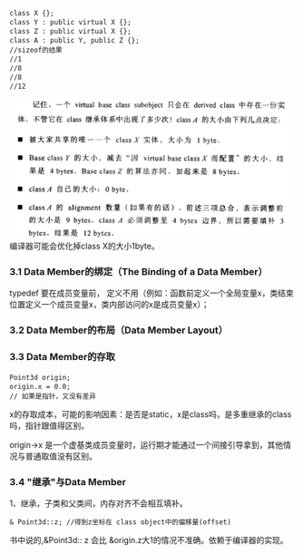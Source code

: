 ```
class X {};
class Y : public virtual X {};
class Z : public virtual X {};
class A : public Y, public Z {};
//sizeof的结果
//1
//8
//8
//12
```
![图片](./第三章虚继承类的大小.png)
编译器可能会优化掉class X的大小1byte。
### 3.1 Data Member的绑定（The Binding of a Data Member） 
typedef 要在成员变量前，  定义不用（例如：函数前定义一个全局变量x，类结束位置定义一个成员变量x，类内部访问的x是成员变量x）；
### 3.2 Data Member的布局（Data Member Layout） 
### 3.3 Data Member的存取 
```
Point3d origin;
origin.x = 0.0;
// 如果是指针，又没有差异
```
x的存取成本，可能的影响因素：是否是static，x是class吗，是多重继承的class吗，指针跟值得区别。

origin->x 是一个虚基类成员变量时，运行期才能通过一个间接引导拿到，其他情况与普通取值没有区别。
### 3.4 "继承"与Data Member
1、继承，子类和父类间，内存对齐不会相互填补。
```
& Point3d::z; //得到z坐标在 class object中的偏移量(offset)
```
书中说的,&Point3d:: z 会比 &origin.z大1的情况不准确。依赖于编译器的实现。